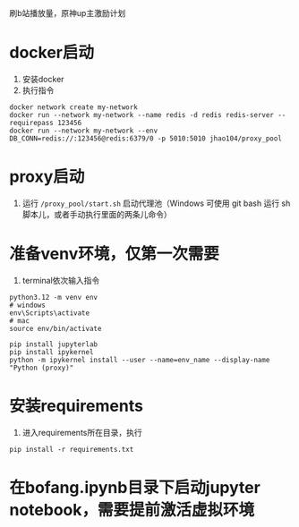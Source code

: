刷b站播放量，原神up主激励计划

# docker启动
1. 安装docker
2. 执行指令
```docker
docker network create my-network
docker run --network my-network --name redis -d redis redis-server --requirepass 123456
docker run --network my-network --env DB_CONN=redis://:123456@redis:6379/0 -p 5010:5010 jhao104/proxy_pool
```

# proxy启动
1. 运行 `/proxy_pool/start.sh` 启动代理池（Windows 可使用 git bash 运行 sh 脚本儿，或者手动执行里面的两条儿命令）

# 准备venv环境，仅第一次需要

1. terminal依次输入指令
```shell
python3.12 -m venv env
# windows
env\Scripts\activate
# mac
source env/bin/activate

pip install jupyterlab
pip install ipykernel
python -m ipykernel install --user --name=env_name --display-name "Python (proxy)"
```

# 安装requirements

1. 进入requirements所在目录，执行
```shell
pip install -r requirements.txt
```

# 在bofang.ipynb目录下启动jupyter notebook，需要提前激活虚拟环境